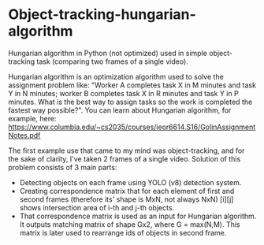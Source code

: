 # Object-tracking-hungarian-algorithm
Hungarian algorithm in Python (not optimized) used in simple object-tracking task (comparing two frames of a single video).

Hungarian algorithm is an optimization algorithm used to solve the assignment problem like: "Worker A completes task X in M minutes and task Y in N minutes; worker B completes task X in R minutes and task Y in P minutes. What is the best way to assign tasks so the work is completed the fastest way possible?". You can learn about Hungarian algorithm, for example, here: https://www.columbia.edu/~cs2035/courses/ieor6614.S16/GolinAssignmentNotes.pdf 

The first example use that came to my mind was object-tracking, and for the sake of clarity, I've taken 2 frames of a single video. Solution of this problem consists of 3 main parts:
  - Detecting objects on each frame using YOLO (v8) detection system.
  - Creating correspondence matrix that for each element of first and second frames (therefore its' shape is MxN, not always NxN) [i][j] shows intersection area of i-th and j-th objects.
  - That correspondence matrix is used as an input for Hungarian algorithm. It outputs matching matrix of shape Gx2, where G = max(N,M). This matrix is later used to rearrange ids of objects in second frame.
